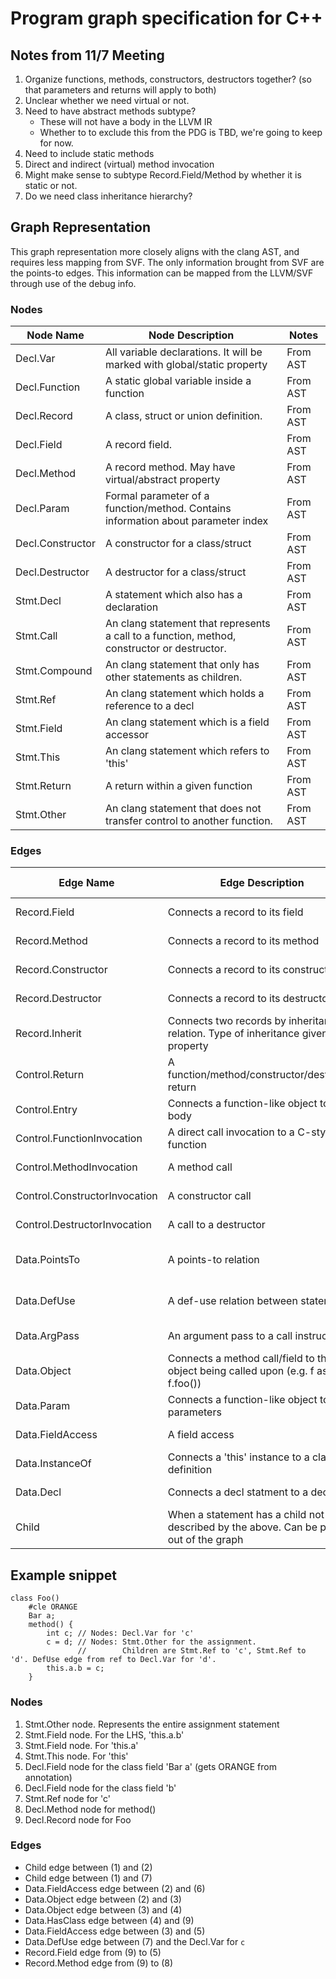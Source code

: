 # Program graph specification for C++

## Notes from 11/7 Meeting
1. Organize functions, methods, constructors, destructors together? (so that parameters and returns will apply to both)
2. Unclear whether we need virtual or not.
3. Need to have abstract methods subtype?
   - These will not have a body in the LLVM IR 
   - Whether to to exclude this from the PDG is TBD, we're going to keep for now. 
4. Need to include static methods 
5. Direct and indirect (virtual) method invocation 
6. Might make sense to subtype Record.Field/Method by whether it is static or not.  
7. Do we need class inheritance hierarchy?


## Graph Representation

This graph representation more closely aligns with the clang AST, and requires less mapping from 
SVF. The only information brought from SVF are the points-to edges. This information can be mapped
from the LLVM/SVF through use of the debug info.


### Nodes

| Node Name        | Node Description                                                                            | Notes    |
| ---------------- | ------------------------------------------------------------------------------------------- | -------- |
| Decl.Var         | All variable declarations. It will be marked with global/static property                    | From AST |
| Decl.Function    | A static global variable inside a function                                                  | From AST |
| Decl.Record      | A class, struct or union definition.                                                        | From AST |
| Decl.Field       | A record field.                                                                             | From AST |
| Decl.Method      | A record method. May have virtual/abstract property                                         | From AST |
| Decl.Param       | Formal parameter of a function/method. Contains information about parameter index           | From AST |
| Decl.Constructor | A constructor for a class/struct                                                            | From AST |
| Decl.Destructor  | A destructor for a class/struct                                                             | From AST |
| Stmt.Decl        | A statement which also has a declaration                                                    | From AST |
| Stmt.Call        | An clang statement that represents a call to a function, method, constructor or destructor. | From AST |
| Stmt.Compound    | An clang statement that only has other statements as children.                              | From AST |
| Stmt.Ref         | An clang statement which holds a reference to a decl                                        | From AST |
| Stmt.Field       | An clang statement which is a field accessor                                                | From AST |
| Stmt.This        | An clang statement which refers to 'this'                                                   | From AST |
| Stmt.Return      | A return within a given function                                                            | From AST |
| Stmt.Other       | An clang statement that does not transfer control to another function.                      | From AST |

### Edges

| Edge Name                     | Edge Description                                                                        | Source Type          | Destination Type | Notes          |
| ----------------------------- | --------------------------------------------------------------------------------------- | -------------------- | ---------------- | -------------- |
| Record.Field                  | Connects a record to its field                                                          | Decl.Record          | Decl.Field       | From AST       |
| Record.Method                 | Connects a record to its method                                                         | Decl.Record          | Decl.Method      | From AST       |
| Record.Constructor            | Connects a record to its constructor                                                    | Decl.Record          | Decl.Constructor | From AST       |
| Record.Destructor             | Connects a record to its destructor                                                     | Decl.Record          | Decl.Destructor  | From AST       |
| Record.Inherit                | Connects two records by inheritance relation. Type of inheritance given by a property   | Decl.Record          | Decl.Record      | From AST       |
| Control.Return                | A function/method/constructor/destructor return                                         | Stmt.Return          | Stmt.Call        | From AST       |
| Control.Entry                 | Connects a function-like object to it's body                                            | Decl                 | Stmt             | From AST       |
| Control.FunctionInvocation    | A direct call invocation to a C-style function                                          | Stmt.Call            | Decl.Function    | From AST       |
| Control.MethodInvocation      | A method call                                                                           | Stmt.Call            | Decl.Method      | From AST       |
| Control.ConstructorInvocation | A constructor call                                                                      | Stmt.Call            | Decl.Constructor | From AST       |
| Control.DestructorInvocation  | A call to a destructor                                                                  | Stmt.Call            | Decl.Destructor  | From AST       |
| Data.PointsTo                 | A points-to relation                                                                    | Decl                 | Decl             | From AST + SVF |
| Data.DefUse                   | A def-use relation between statements                                                   | Stmt.Decl            | Stmt.Ref         | From AST + SVF |
| Data.ArgPass                  | An argument pass to a call instruction                                                  | Stmt.Call            | Stmt             | From AST       |
| Data.Object                   | Connects a method call/field to the object being called upon (e.g. f as in f.foo())     | Stmt.Call/Stmt.Field | Stmt             | From AST       |
| Data.Param                    | Connects a function-like object to its parameters                                       | Decl                 | Decl.Param       | From AST       |
| Data.FieldAccess              | A field access                                                                          | Stmt                 | Decl.Field       | From AST       |
| Data.InstanceOf                 | Connects a 'this' instance to a class definition                                        | Stmt.This            | Decl.Record      | From AST       |
| Data.Decl                     | Connects a decl statment to a decl                                                      | Stmt.Decl            | Decl             | From AST       |
| Child                         | When a statement has a child not described by the above. Can be pruned out of the graph | Stmt                 | Stmt             | From AST       |

## Example snippet

```
class Foo()
    #cle ORANGE
    Bar a;
    method() {
        int c; // Nodes: Decl.Var for 'c'
        c = d; // Nodes: Stmt.Other for the assignment. 
               //        Children are Stmt.Ref to 'c', Stmt.Ref to 'd'. DefUse edge from ref to Decl.Var for 'd'.
        this.a.b = c;
    }
```

### Nodes

1. Stmt.Other node. Represents the entire assignment statement
2. Stmt.Field node. For the LHS, 'this.a.b'
3. Stmt.Field node. For 'this.a'
4. Stmt.This node. For 'this'
5. Decl.Field node for the class field 'Bar a' (gets ORANGE from annotation)
6. Decl.Field node for the class field 'b'
7. Stmt.Ref node for 'c'
8. Decl.Method node for method()
0. Decl.Record node for Foo

### Edges

  - Child edge between (1) and (2)
  - Child edge between (1) and (7)
  - Data.FieldAccess edge between (2) and (6)
  - Data.Object edge between (2) and (3)
  - Data.Object edge between (3) and (4)
  - Data.HasClass edge between (4) and (9)
  - Data.FieldAccess edge between (3) and (5)
  - Data.DefUse edge between (7) and the Decl.Var for `c`
  - Record.Field edge from (9) to (5)
  - Record.Method edge from (9) to (8)